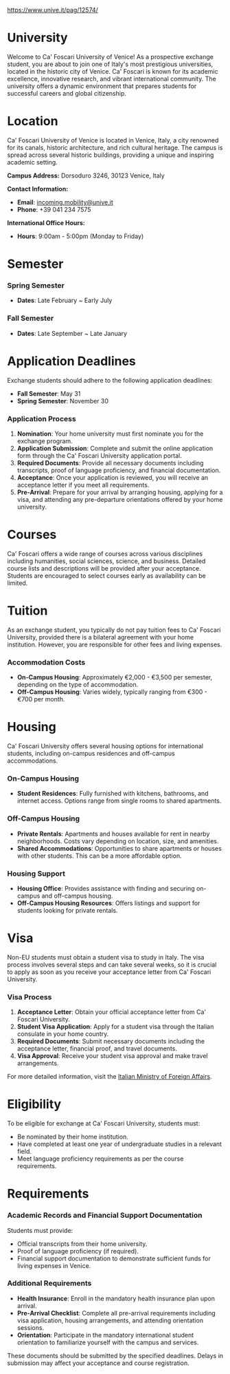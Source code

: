 https://www.unive.it/pag/12574/

# University

Welcome to Ca' Foscari University of Venice! As a prospective exchange student, you are about to join one of Italy's most prestigious universities, located in the historic city of Venice. Ca' Foscari is known for its academic excellence, innovative research, and vibrant international community. The university offers a dynamic environment that prepares students for successful careers and global citizenship.

# Location

Ca' Foscari University of Venice is located in Venice, Italy, a city renowned for its canals, historic architecture, and rich cultural heritage. The campus is spread across several historic buildings, providing a unique and inspiring academic setting.

**Campus Address:**
Dorsoduro 3246, 30123 Venice, Italy

**Contact Information:**

- **Email**: incoming.mobility@unive.it
- **Phone**: +39 041 234 7575

**International Office Hours:**

- **Hours**: 9:00am - 5:00pm (Monday to Friday)

# Semester

### Spring Semester

- **Dates**: Late February ~ Early July

### Fall Semester

- **Dates**: Late September ~ Late January

# Application Deadlines

Exchange students should adhere to the following application deadlines:

- **Fall Semester**: May 31
- **Spring Semester**: November 30

### Application Process

1. **Nomination**: Your home university must first nominate you for the exchange program.
2. **Application Submission**: Complete and submit the online application form through the Ca' Foscari University application portal.
3. **Required Documents**: Provide all necessary documents including transcripts, proof of language proficiency, and financial documentation.
4. **Acceptance**: Once your application is reviewed, you will receive an acceptance letter if you meet all requirements.
5. **Pre-Arrival**: Prepare for your arrival by arranging housing, applying for a visa, and attending any pre-departure orientations offered by your home university.

# Courses

Ca' Foscari offers a wide range of courses across various disciplines including humanities, social sciences, science, and business. Detailed course lists and descriptions will be provided after your acceptance. Students are encouraged to select courses early as availability can be limited.

# Tuition

As an exchange student, you typically do not pay tuition fees to Ca' Foscari University, provided there is a bilateral agreement with your home institution. However, you are responsible for other fees and living expenses.

### Accommodation Costs

- **On-Campus Housing**: Approximately €2,000 - €3,500 per semester, depending on the type of accommodation.
- **Off-Campus Housing**: Varies widely, typically ranging from €300 - €700 per month.

# Housing

Ca' Foscari University offers several housing options for international students, including on-campus residences and off-campus accommodations.

### On-Campus Housing

- **Student Residences**: Fully furnished with kitchens, bathrooms, and internet access. Options range from single rooms to shared apartments.

### Off-Campus Housing

- **Private Rentals**: Apartments and houses available for rent in nearby neighborhoods. Costs vary depending on location, size, and amenities.
- **Shared Accommodations**: Opportunities to share apartments or houses with other students. This can be a more affordable option.

### Housing Support

- **Housing Office**: Provides assistance with finding and securing on-campus and off-campus housing.
- **Off-Campus Housing Resources**: Offers listings and support for students looking for private rentals.

# Visa

Non-EU students must obtain a student visa to study in Italy. The visa process involves several steps and can take several weeks, so it is crucial to apply as soon as you receive your acceptance letter from Ca' Foscari University.

### Visa Process

1. **Acceptance Letter**: Obtain your official acceptance letter from Ca' Foscari University.
2. **Student Visa Application**: Apply for a student visa through the Italian consulate in your home country.
3. **Required Documents**: Submit necessary documents including the acceptance letter, financial proof, and travel documents.
4. **Visa Approval**: Receive your student visa approval and make travel arrangements.

For more detailed information, visit the [Italian Ministry of Foreign Affairs](https://vistoperitalia.esteri.it/home/en).

# Eligibility

To be eligible for exchange at Ca' Foscari University, students must:

- Be nominated by their home institution.
- Have completed at least one year of undergraduate studies in a relevant field.
- Meet language proficiency requirements as per the course requirements.

# Requirements

### Academic Records and Financial Support Documentation

Students must provide:

- Official transcripts from their home university.
- Proof of language proficiency (if required).
- Financial support documentation to demonstrate sufficient funds for living expenses in Venice.

### Additional Requirements

- **Health Insurance**: Enroll in the mandatory health insurance plan upon arrival.
- **Pre-Arrival Checklist**: Complete all pre-arrival requirements including visa application, housing arrangements, and attending orientation sessions.
- **Orientation**: Participate in the mandatory international student orientation to familiarize yourself with the campus and services.

These documents should be submitted by the specified deadlines. Delays in submission may affect your acceptance and course registration.
